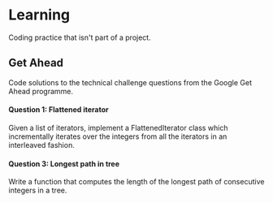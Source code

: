 # Learning
Coding practice that isn't part of a project.

## Get Ahead
Code solutions to the technical challenge questions from the Google Get Ahead programme.
#### Question 1: Flattened iterator
Given a list of iterators, implement a FlattenedIterator class which incrementally iterates over the integers from all the iterators in an interleaved fashion.
#### Question 3: Longest path in tree
Write a function that computes the length of the longest path of consecutive integers in a tree.